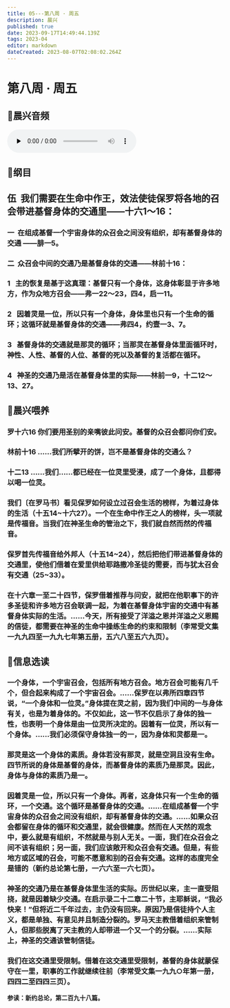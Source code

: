 ```yaml
---
title: 05---第八周 · 周五
description: 晨兴
published: true
date: 2023-09-17T14:49:44.139Z
tags: 2023-04
editor: markdown
dateCreated: 2023-08-07T02:08:02.264Z
---
```


# 第八周 · 周五
## 🎵晨兴音频
<audio id="audio" controls="" preload="none">
      <source id="mp3" src="/2023-04/week8/week8day5.mp3">
</audio>

## 📖纲目

## **伍  我们需要在生命中作王，效法使徒保罗将各地的召会带进基督身体的交通里——十六1～16：**

### 一  在组成基督一个宇宙身体的众召会之间没有组织，却有基督身体的交通 ——腓一5。

### 二  众召会中间的交通乃是基督身体的交通——林前十16：

### 1   主的恢复是基于这真理：基督只有一个身体，这身体彰显于许多地方，作为众地方召会——弗一22～23，四4，启一11。

### 2   因着灵是一位，所以只有一个身体，身体里也只有一个生命的循环；这循环就是基督身体的交通——弗四4，约壹一3、7。

### 3   基督身体的交通就是那灵的循环；当那灵在基督身体里面循环时，神性、人性、基督的人位、基督的死以及基督的复活都在循环。

### 4   神圣的交通乃是活在基督身体里的实际——林前一9，十二12～13、27。

## 📖晨兴喂养

### **罗十六16    你们要用圣别的亲嘴彼此问安。基督的众召会都问你们安。**

### **林前十16    ……我们所擘开的饼，岂不是基督身体的交通么？**

### **十二13    ……我们……都已经在一位灵里受浸，成了一个身体，且都得以喝一位灵。**

### 我们〔在罗马书〕看见保罗如何设立过召会生活的榜样，为着过身体的生活（十五14~十六27）。一个在生命中作王之人的榜样，头一项就是传福音。当我们在神圣生命的管治之下，我们就自然而然的传福音。

### 保罗首先传福音给外邦人（十五14~24），然后把他们带进基督身体的交通里，使他们借着在爱里供给耶路撒冷圣徒的需要，而与犹太召会有交通（25~33）。

### 在十六章一至二十四节，保罗借着推荐与问安，就把在他职事下的许多圣徒和许多地方召会联调一起，为着在基督身体宇宙的交通中有基督身体实际的生活。……今天，所有接受了洋溢之恩并洋溢之义恩赐的信徒，都需要在神圣的生命中操练生命的约束和限制（李常受文集一九九四至一九九七年第五册，五六八至五六九页）。

## 📖信息选读

### 一个身体，一个宇宙召会，包括所有地方召会。地方召会可能有几千个，但合起来构成了一个宇宙召会。……保罗在以弗所四章四节说，“一个身体和一位灵。”身体提在灵之前，因为我们中间的一与身体有关，也是为着身体的。不仅如此，这一节不仅启示了身体的独一性，也表明一个身体是由一位灵所决定的。因着有一位灵，所以有一个身体。……我们必须保守身体独一的一，因为身体和灵都是一。

### 那灵是这一个身体的素质。身体若没有那灵，就是空洞且没有生命。四节所说的身体是基督的身体，而基督身体的素质乃是那灵。因此，身体与身体的素质乃是一。

### 因着灵是一位，所以只有一个身体。再者，这身体只有一个生命的循环，一个交通。这个循环是基督身体的交通。……在组成基督一个宇宙身体的众召会之间没有组织，却有基督身体的交通。……如果众召会都留在身体的循环和交通里，就会很健康。然而在人天然的观念中，要么就是有组织，不然就是与别人无关。一面，我们在众召会之间不该有组织；另一面，我们应该敞开和众召会有交通。但是，有些地方或区域的召会，可能不愿意和别的召会有交通。这样的态度完全是错的（新约总论第七册，一六六至一六七页）。

### 神圣的交通乃是在基督身体里生活的实际。历世纪以来，主一直受阻挠，就是因着缺少交通。在启示录二十二章二十节，主耶稣说，“我必快来！”但将近二千年过去，主仍没有回来。原因乃是信徒持个人主义，都是单独、有意见并且制造分裂的。罗马天主教借着组织来管制人，但那些脱离了天主教的人却带进一个又一个的分裂。……实际上，神圣的交通该管制信徒。

### 我们在这交通里受限制。借着在这交通里受限制，基督的身体就蒙保守在一里，职事的工作就继续往前（李常受文集一九九○年第一册，四四二至四四三页）。

**参读：新约总论，第二百九十八篇。**
<!-- Google tag (gtag.js) -->
<script async src="https://www.googletagmanager.com/gtag/js?id=G-1P8709Z16T"></script>
<script>
  window.dataLayer = window.dataLayer || [];
  function gtag(){dataLayer.push(arguments);}
  gtag('js', new Date());

  gtag('config', 'G-1P8709Z16T');
</script>